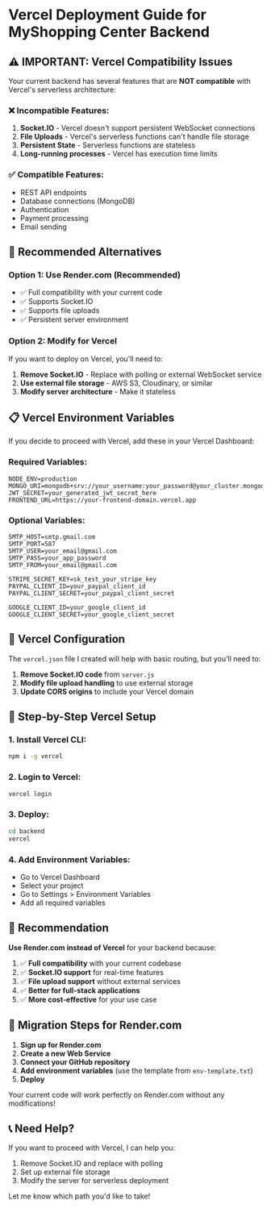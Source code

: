 # Vercel Deployment Guide for MyShopping Center Backend

## ⚠️ **IMPORTANT: Vercel Compatibility Issues**

Your current backend has several features that are **NOT compatible** with Vercel's serverless architecture:

### ❌ **Incompatible Features:**
1. **Socket.IO** - Vercel doesn't support persistent WebSocket connections
2. **File Uploads** - Vercel's serverless functions can't handle file storage
3. **Persistent State** - Serverless functions are stateless
4. **Long-running processes** - Vercel has execution time limits

### ✅ **Compatible Features:**
- REST API endpoints
- Database connections (MongoDB)
- Authentication
- Payment processing
- Email sending

## 🚀 **Recommended Alternatives**

### **Option 1: Use Render.com (Recommended)**
- ✅ Full compatibility with your current code
- ✅ Supports Socket.IO
- ✅ Supports file uploads
- ✅ Persistent server environment

### **Option 2: Modify for Vercel**
If you want to deploy on Vercel, you'll need to:

1. **Remove Socket.IO** - Replace with polling or external WebSocket service
2. **Use external file storage** - AWS S3, Cloudinary, or similar
3. **Modify server architecture** - Make it stateless

## 📋 **Vercel Environment Variables**

If you decide to proceed with Vercel, add these in your Vercel Dashboard:

### **Required Variables:**
```
NODE_ENV=production
MONGO_URI=mongodb+srv://your_username:your_password@your_cluster.mongodb.net/myshoppingcenter
JWT_SECRET=your_generated_jwt_secret_here
FRONTEND_URL=https://your-frontend-domain.vercel.app
```

### **Optional Variables:**
```
SMTP_HOST=smtp.gmail.com
SMTP_PORT=587
SMTP_USER=your_email@gmail.com
SMTP_PASS=your_app_password
SMTP_FROM=your_email@gmail.com

STRIPE_SECRET_KEY=sk_test_your_stripe_key
PAYPAL_CLIENT_ID=your_paypal_client_id
PAYPAL_CLIENT_SECRET=your_paypal_client_secret

GOOGLE_CLIENT_ID=your_google_client_id
GOOGLE_CLIENT_SECRET=your_google_client_secret
```

## 🔧 **Vercel Configuration**

The `vercel.json` file I created will help with basic routing, but you'll need to:

1. **Remove Socket.IO code** from `server.js`
2. **Modify file upload handling** to use external storage
3. **Update CORS origins** to include your Vercel domain

## 📝 **Step-by-Step Vercel Setup**

### 1. **Install Vercel CLI:**
```bash
npm i -g vercel
```

### 2. **Login to Vercel:**
```bash
vercel login
```

### 3. **Deploy:**
```bash
cd backend
vercel
```

### 4. **Add Environment Variables:**
- Go to Vercel Dashboard
- Select your project
- Go to Settings > Environment Variables
- Add all required variables

## 🎯 **Recommendation**

**Use Render.com instead of Vercel** for your backend because:

1. ✅ **Full compatibility** with your current codebase
2. ✅ **Socket.IO support** for real-time features
3. ✅ **File upload support** without external services
4. ✅ **Better for full-stack applications**
5. ✅ **More cost-effective** for your use case

## 🔄 **Migration Steps for Render.com**

1. **Sign up for Render.com**
2. **Create a new Web Service**
3. **Connect your GitHub repository**
4. **Add environment variables** (use the template from `env-template.txt`)
5. **Deploy**

Your current code will work perfectly on Render.com without any modifications!

## 📞 **Need Help?**

If you want to proceed with Vercel, I can help you:
1. Remove Socket.IO and replace with polling
2. Set up external file storage
3. Modify the server for serverless deployment

Let me know which path you'd like to take! 